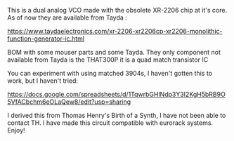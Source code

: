 This is a dual analog VCO made with the obsolete XR-2206 chip at it's core. As of now they are available from Tayda :

https://www.taydaelectronics.com/xr-2206-xr2206cp-xr2206-monolithic-function-generator-ic.html

BOM with some mouser parts and some Tayda. They only component not available from Tayda is the THAT300P it is a quad match transistor IC

You can experiment with using matched 3904s, I haven't gotten this to work, but I haven't tried:

https://docs.google.com/spreadsheets/d/1TqwrbGHlNdp3Y3I2KgH5bRB9O5VfACbchm6eOLaQew8/edit?usp=sharing

I derived this from Thomas Henry's Birth of a Synth, I have not been able to contact TH.  I have made this circuit compatible with eurorack systems. Enjoy! 
